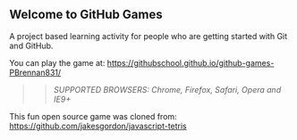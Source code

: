 ## Welcome to GitHub Games

A project based learning activity for people who are getting started with Git and GitHub.

You can play the game at: https://githubschool.github.io/github-games-PBrennan831/

>> _*SUPPORTED BROWSERS*: Chrome, Firefox, Safari, Opera and IE9+_

This fun open source game was cloned from: https://github.com/jakesgordon/javascript-tetris
